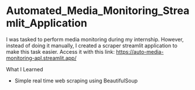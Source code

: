 # Automated_Media_Monitoring_Streamlit_Application
I was tasked to perform media monitoring during my internship. However, instead of doing it manually, I created a scraper streamlit application to make this task easier. Access it with this link: https://auto-media-monitoring-apl.streamlit.app/

What I Learned
- Simple real time web scraping using BeautifulSoup
